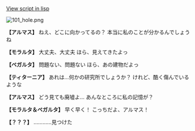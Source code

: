[View script in lisp](../scripts/100801063.txt)

![101_hole.png](../images/backgrounds/101_hole.png)

**【アルマス】**
ねえ、どこに向かってるの？
本当に私のことが分かるんでしょうね

**【モラルタ】**
大丈夫、大丈夫
ほら、見えてきたよっ

**【ベガルタ】**
問題ない、問題ない
ほら、あの建物だよっ

**【ティターニア】**
あれは…何かの研究所でしょうか？
けれど、酷く傷んでいるような

**【アルマス】**
どう見ても廃墟よ…
あんなところに私の記憶が？

**【モラルタ＆ベガルタ】**
早く早く！
こっちだよ、アルマス！

**【？？？】**
…………見つけた